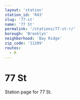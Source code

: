 ```yaml
---
layout: 'station'
station_id: 'R43'
slug: '77-st'
name: '77 St'
permalink: '/stations/77-st-r/'
borough: 'Brooklyn'
neighborhood: 'Bay Ridge'
zip_code: '11209'
routes:
  - R
---
```

# 77 St

Station page for 77 St.
